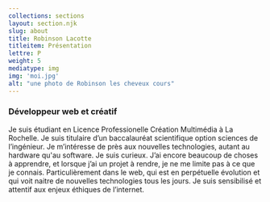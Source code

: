 ```yaml
---
collections: sections
layout: section.njk
slug: about
title: Robinson Lacotte
titleitem: Présentation
lettre: P
weight: 5
mediatype: img
img: 'moi.jpg'
alt: "une photo de Robinson les cheveux cours"
---
```



### Développeur web et créatif

Je suis étudiant en Licence
Professionelle Création
Multimédia à La Rochelle.
Je suis titulaire
d’un baccalauréat scientifique
option sciences de l’ingénieur.
Je m’intéresse de près
aux nouvelles technologies,
autant au hardware
qu'au software.
Je suis curieux.
J’ai encore beaucoup de choses
à apprendre, et lorsque
j’ai un projet à rendre,
je ne me limite pas à ce que je connais.
Particulièrement dans le web,
qui est en perpétuelle évolution
et qui voit naitre de nouvelles
technologies tous les jours.
Je suis sensibilisé
et attentif aux enjeux
éthiques de l’internet.
